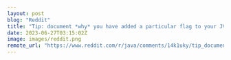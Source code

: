 ```yaml
---
layout: post
blog: "Reddit"
title: "Tip: document *why* you have added a particular flag to your JVM command line launcher"
date: 2023-06-27T03:15:02Z
image: images/reddit.png
remote_url: "https://www.reddit.com/r/java/comments/14k1uky/tip_document_why_you_have_added_a_particular_flag/"
---
```

